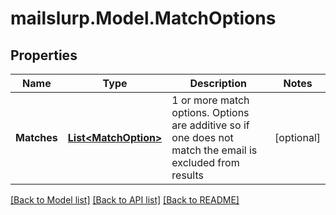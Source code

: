 
# mailslurp.Model.MatchOptions

## Properties

Name | Type | Description | Notes
------------ | ------------- | ------------- | -------------
**Matches** | [**List&lt;MatchOption&gt;**](MatchOption.md) | 1 or more match options. Options are additive so if one does not match the email is excluded from results | [optional] 

[[Back to Model list]](../README.md#documentation-for-models)
[[Back to API list]](../README.md#documentation-for-api-endpoints)
[[Back to README]](../README.md)

